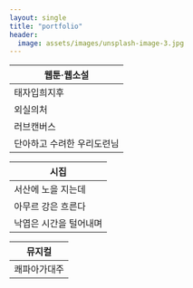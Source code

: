 ```yaml
---
layout: single
title: "portfolio"
header:
  image: assets/images/unsplash-image-3.jpg
---
```


|**웹툰·웹소설**|
|------|
|태자입희지후|
|외실의처|
|러브캔버스|
|단아하고 수려한 우리도련님|

|**시집**|
|------|
|서산에 노을 지는데|
|아무르 강은 흐른다|
|낙엽은 시간을 털어내며|

|**뮤지컬**|
|------|
|쾌파아가대주|
